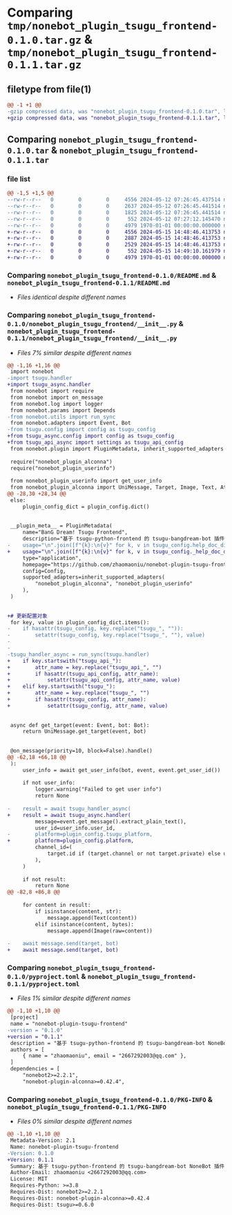 # Comparing `tmp/nonebot_plugin_tsugu_frontend-0.1.0.tar.gz` & `tmp/nonebot_plugin_tsugu_frontend-0.1.1.tar.gz`

## filetype from file(1)

```diff
@@ -1 +1 @@
-gzip compressed data, was "nonebot_plugin_tsugu_frontend-0.1.0.tar", last modified: Sun May 12 07:27:12 2024, max compression
+gzip compressed data, was "nonebot_plugin_tsugu_frontend-0.1.1.tar", last modified: Wed May 15 14:49:10 2024, max compression
```

## Comparing `nonebot_plugin_tsugu_frontend-0.1.0.tar` & `nonebot_plugin_tsugu_frontend-0.1.1.tar`

### file list

```diff
@@ -1,5 +1,5 @@
--rw-r--r--   0        0        0     4556 2024-05-12 07:26:45.437514 nonebot_plugin_tsugu_frontend-0.1.0/README.md
--rw-r--r--   0        0        0     2637 2024-05-12 07:26:45.441514 nonebot_plugin_tsugu_frontend-0.1.0/nonebot_plugin_tsugu_frontend/__init__.py
--rw-r--r--   0        0        0     1825 2024-05-12 07:26:45.441514 nonebot_plugin_tsugu_frontend-0.1.0/nonebot_plugin_tsugu_frontend/config.py
--rw-r--r--   0        0        0      552 2024-05-12 07:27:12.145470 nonebot_plugin_tsugu_frontend-0.1.0/pyproject.toml
--rw-r--r--   0        0        0     4979 1970-01-01 00:00:00.000000 nonebot_plugin_tsugu_frontend-0.1.0/PKG-INFO
+-rw-r--r--   0        0        0     4556 2024-05-15 14:48:46.413753 nonebot_plugin_tsugu_frontend-0.1.1/README.md
+-rw-r--r--   0        0        0     2887 2024-05-15 14:48:46.413753 nonebot_plugin_tsugu_frontend-0.1.1/nonebot_plugin_tsugu_frontend/__init__.py
+-rw-r--r--   0        0        0     2529 2024-05-15 14:48:46.413753 nonebot_plugin_tsugu_frontend-0.1.1/nonebot_plugin_tsugu_frontend/config.py
+-rw-r--r--   0        0        0      552 2024-05-15 14:49:10.161979 nonebot_plugin_tsugu_frontend-0.1.1/pyproject.toml
+-rw-r--r--   0        0        0     4979 1970-01-01 00:00:00.000000 nonebot_plugin_tsugu_frontend-0.1.1/PKG-INFO
```

### Comparing `nonebot_plugin_tsugu_frontend-0.1.0/README.md` & `nonebot_plugin_tsugu_frontend-0.1.1/README.md`

 * *Files identical despite different names*

### Comparing `nonebot_plugin_tsugu_frontend-0.1.0/nonebot_plugin_tsugu_frontend/__init__.py` & `nonebot_plugin_tsugu_frontend-0.1.1/nonebot_plugin_tsugu_frontend/__init__.py`

 * *Files 7% similar despite different names*

```diff
@@ -1,16 +1,16 @@
 import nonebot
-import tsugu.handler
+import tsugu_async.handler
 from nonebot import require
 from nonebot import on_message
 from nonebot.log import logger
 from nonebot.params import Depends
-from nonebot.utils import run_sync
 from nonebot.adapters import Event, Bot
-from tsugu.config import config as tsugu_config
+from tsugu_async.config import config as tsugu_config
+from tsugu_api_async import settings as tsugu_api_config
 from nonebot.plugin import PluginMetadata, inherit_supported_adapters
 
 require("nonebot_plugin_alconna")
 require("nonebot_plugin_userinfo")
 
 from nonebot_plugin_userinfo import get_user_info
 from nonebot_plugin_alconna import UniMessage, Target, Image, Text, At
@@ -28,30 +28,34 @@
 else:
     plugin_config_dict = plugin_config.dict()
 
 
 __plugin_meta__ = PluginMetadata(
     name="BanG Dream! Tsugu Frontend",
     description="基于 tsugu-python-frontend 的 tsugu-bangdream-bot 插件",
-    usage="\n".join([f"{k}:\n{v}" for k, v in tsugu_config.help_doc_dict.items()]),
+    usage="\n".join([f"{k}:\n{v}" for k, v in tsugu_config._help_doc_dict.items()]),
     type="application",
     homepage="https://github.com/zhaomaoniu/nonebot-plugin-tsugu-frontend",
     config=Config,
     supported_adapters=inherit_supported_adapters(
         "nonebot_plugin_alconna", "nonebot_plugin_userinfo"
     ),
 )
 
 
+# 更新配置对象
 for key, value in plugin_config_dict.items():
-    if hasattr(tsugu_config, key.replace("tsugu_", "")):
-        setattr(tsugu_config, key.replace("tsugu_", ""), value)
-
-
-tsugu_handler_async = run_sync(tsugu.handler)
+    if key.startswith("tsugu_api_"):
+        attr_name = key.replace("tsugu_api_", "")
+        if hasattr(tsugu_api_config, attr_name):
+            setattr(tsugu_api_config, attr_name, value)
+    elif key.startswith("tsugu_"):
+        attr_name = key.replace("tsugu_", "")
+        if hasattr(tsugu_config, attr_name):
+            setattr(tsugu_config, attr_name, value)
 
 
 async def get_target(event: Event, bot: Bot):
     return UniMessage.get_target(event, bot)
 
 
 @on_message(priority=10, block=False).handle()
@@ -62,18 +66,18 @@
 ):
     user_info = await get_user_info(bot, event, event.get_user_id())
 
     if not user_info:
         logger.warning("Failed to get user info")
         return None
 
-    result = await tsugu_handler_async(
+    result = await tsugu_async.handler(
         message=event.get_message().extract_plain_text(),
         user_id=user_info.user_id,
-        platform=plugin_config.tsugu_platform,
+        platform=plugin_config.platform,
         channel_id=(
             target.id if (target.channel or not target.private) else user_info.user_id
         ),
     )
 
     if not result:
         return None
@@ -82,8 +86,8 @@
 
     for content in result:
         if isinstance(content, str):
             message.append(Text(content))
         elif isinstance(content, bytes):
             message.append(Image(raw=content))
 
-    await message.send(target, bot)
+    await message.send(target, bot)
```

### Comparing `nonebot_plugin_tsugu_frontend-0.1.0/pyproject.toml` & `nonebot_plugin_tsugu_frontend-0.1.1/pyproject.toml`

 * *Files 1% similar despite different names*

```diff
@@ -1,10 +1,10 @@
 [project]
 name = "nonebot-plugin-tsugu-frontend"
-version = "0.1.0"
+version = "0.1.1"
 description = "基于 tsugu-python-frontend 的 tsugu-bangdream-bot NoneBot 插件"
 authors = [
     { name = "zhaomaoniu", email = "2667292003@qq.com" },
 ]
 dependencies = [
     "nonebot2>=2.2.1",
     "nonebot-plugin-alconna>=0.42.4",
```

### Comparing `nonebot_plugin_tsugu_frontend-0.1.0/PKG-INFO` & `nonebot_plugin_tsugu_frontend-0.1.1/PKG-INFO`

 * *Files 0% similar despite different names*

```diff
@@ -1,10 +1,10 @@
 Metadata-Version: 2.1
 Name: nonebot-plugin-tsugu-frontend
-Version: 0.1.0
+Version: 0.1.1
 Summary: 基于 tsugu-python-frontend 的 tsugu-bangdream-bot NoneBot 插件
 Author-Email: zhaomaoniu <2667292003@qq.com>
 License: MIT
 Requires-Python: >=3.8
 Requires-Dist: nonebot2>=2.2.1
 Requires-Dist: nonebot-plugin-alconna>=0.42.4
 Requires-Dist: tsugu>=0.6.0
```

